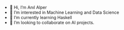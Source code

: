 - 👋 Hi, I’m Anıl Alper
- 👀 I’m interested in Machine Learning and Data Science
- 🌱 I’m currently learning Haskell 
- 💞️ I’m looking to collaborate on AI projects. 

<!---
anilalperr/anilalperr is a ✨ special ✨ repository because its `README.md` (this file) appears on your GitHub profile.
You can click the Preview link to take a look at your changes.
--->

